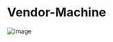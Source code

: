 # Vendor-Machine

![image](https://github.com/pooja8748/Vendor-Machine/assets/130728514/b4e184e3-f66a-45a6-acb9-d841235d92fb)
